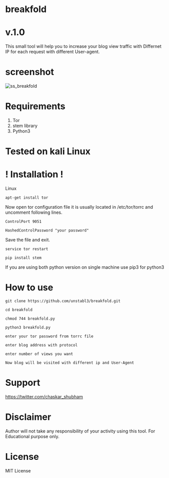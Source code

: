 # breakfold
 #       v.1.0
This small tool will help you to increase your blog view traffic with Differnet IP for each request with different User-agent.

# screenshot 

![ss_breakfold](https://user-images.githubusercontent.com/48474764/60716355-ce545c00-9f3c-11e9-802e-7e7731fc7292.png)

# Requirements 

1) Tor
2) stem library
3) Python3

# Tested on kali Linux

# ! Installation !

Linux

`apt-get install tor`

Now open tor configuration file it is usually located in /etc/tor/torrc and uncomment following lines.

`ControlPort 9051`

`HashedControlPassword "your password"`

Save the file and exit.

`service tor restart`

`pip install stem`

If you are using both python version on single machine use pip3 for python3

# How to use

`git clone https://github.com/unstabl3/breakfold.git`

`cd breakfold`

`chmod 744 breakfold.py`

`python3 breakfold.py`

`enter your tor password from torrc file`

`enter blog address with protocol`

`enter number of views you want`

`Now blog will be visited with different ip and User-Agent`

# Support

https://twitter.com/chaskar_shubham

# Disclaimer

Author will not take any responsibility of your activity using this tool.
For Educational purpose only.

# License

MIT License
